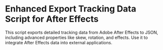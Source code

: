 
# Enhanced Export Tracking Data Script for After Effects

This script exports detailed tracking data from Adobe After Effects to JSON, including advanced properties like skew, rotation, and effects. Use it to integrate After Effects data into external applications.
